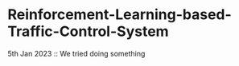 # Reinforcement-Learning-based-Traffic-Control-System

5th Jan 2023 :: 
    We tried doing something
